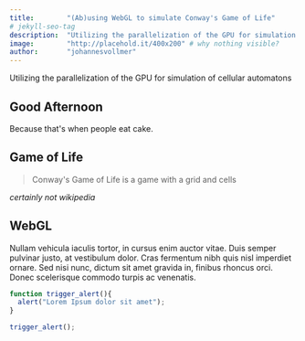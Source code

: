```yaml
---
title:        "(Ab)using WebGL to simulate Conway's Game of Life"
# jekyll-seo-tag
description:  "Utilizing the parallelization of the GPU for simulation of cellular automatons"
image:        "http://placehold.it/400x200" # why nothing visible?
author:       "johannesvollmer"
---
```


<p class="lead">Utilizing the parallelization of the GPU for simulation of cellular automatons</p>

## Good Afternoon
Because that's when people eat cake.

## Game of Life
> Conway's Game of Life is a game with a grid and cells

_certainly not wikipedia_


## WebGL
Nullam vehicula iaculis tortor, in cursus enim auctor vitae. Duis semper pulvinar justo, at vestibulum dolor. Cras fermentum nibh quis nisl imperdiet ornare. Sed nisi nunc, dictum sit amet gravida in, finibus rhoncus orci. Donec scelerisque commodo turpis ac venenatis.

``` javascript
function trigger_alert(){
  alert("Lorem Ipsum dolor sit amet");
}

trigger_alert();
```

<!-- ![Large example image](http://placehold.it/800x400 "Large example image") -->
